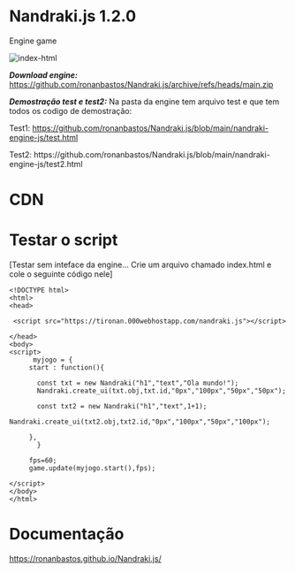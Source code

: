 # Nandraki.js 1.2.0
Engine game </br>

<img src="https://i.ibb.co/k6pMWgQ/index-html.png" alt="index-html" border="0"></br>

***Download engine:*** https://github.com/ronanbastos/Nandraki.js/archive/refs/heads/main.zip

***Demostração test e test2:*** 
Na pasta da engine tem arquivo test e  que tem todos os codigo de demostração:


Test1: https://github.com/ronanbastos/Nandraki.js/blob/main/nandraki-engine-js/test.html
<p>
Test2: https://github.com/ronanbastos/Nandraki.js/blob/main/nandraki-engine-js/test2.html


# CDN 

***<script src= "https://tironan.000webhostapp.com/nandraki.js" ></script>***





# **Testar o script**  
[Testar sem inteface da engine... Crie um arquivo chamado index.html e cole o seguinte código nele]



	<!DOCTYPE html>
	<html>
	<head>

	 <script src="https://tironan.000webhostapp.com/nandraki.js"></script>

	</head>
	<body>
	<script>
	      myjogo = {
		 start : function(){

		   const txt = new Nandraki("h1","text","Ola mundo!");
		   Nandraki.create_ui(txt.obj,txt.id,"0px","100px","50px","50px");

		   const txt2 = new Nandraki("h1","text",1+1);
		   Nandraki.create_ui(txt2.obj,txt2.id,"0px","100px","50px","100px");

		 },	
	       }

	     fps=60;	
	     game.update(myjogo.start(),fps);  

	</script>
	</body>
	</html>
  
# Documentação

https://ronanbastos.github.io/Nandraki.js/

